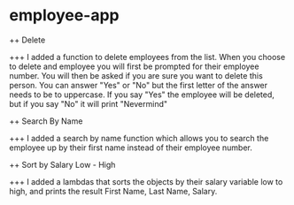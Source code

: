 # employee-app

++ Delete

+++ I added a function to delete employees from the list. When you choose to delete and employee you will first be prompted for their employee number.
You will then be asked if you are sure you want to delete this person. You can answer "Yes" or "No" but the first letter of the answer needs to be to uppercase.
If you say "Yes" the employee will be deleted, but if you say "No" it will print "Nevermind"

++ Search By Name 

+++ I added a search by name function which allows you to search the employee up by their first name 
instead of their employee number.

++ Sort by Salary Low - High

+++ I added a lambdas that sorts the objects by their salary variable low to high, and prints the result First Name, Last Name, Salary.

